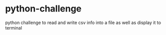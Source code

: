 # python-challenge
python challenge to read and write csv info into a file as well as display it to terminal
